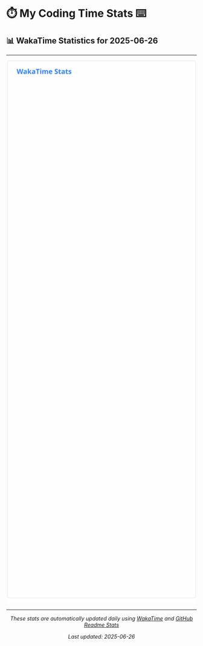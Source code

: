 # ⏱️ My Coding Time Stats ⌨️

## 📊 WakaTime Statistics for 2025-06-26

---

<div align="center">

<img src="./images/wakatime-stats-2025-06-26.svg" alt="WakaTime Stats" width="500">

</div>

---

<div align="center">

*These stats are automatically updated daily using [WakaTime](https://wakatime.com) and [GitHub Readme Stats](https://github.com/anuraghazra/github-readme-stats)*

*Last updated: 2025-06-26*
</div>
